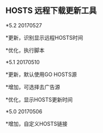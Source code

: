 ## HOSTS 远程下载更新工具 ##


*5.2   20170527

*更新，识别显示远程HOSTS时间

*优化，执行脚本



*5.1   20170510

*更新，默认使用GO HOSTS源

*增加，可选择去广告源

*优化，显示HOSTS更新时间



*5.0   20170506

*增加，自定义HOSTS链接
